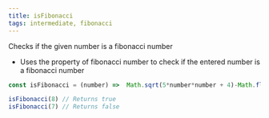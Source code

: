```yaml
---
title: isFibonacci
tags: intermediate, fibonacci
---
```


Checks if the given number is a fibonacci number

- Uses the property of fibonacci number to check if the entered number is a fibonacci number 

```js
const isFibonacci = (number) =>  Math.sqrt(5*number*number + 4)-Math.floor(Math.sqrt(5*number*number + 4)) == 0 ||  Math.sqrt(5*number*number - 4)-Math.floor(Math.sqrt(5*number*number - 4)) == 0 
```

```js
isFibonacci(8) // Returns true
isFibonacci(7) // Returns false
```
